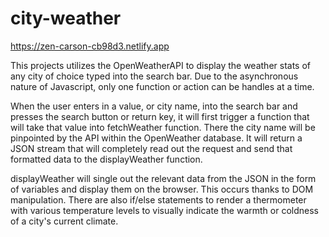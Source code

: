 # city-weather

https://zen-carson-cb98d3.netlify.app

This projects utilizes the OpenWeatherAPI to display the weather stats of any city of choice typed into the search bar. Due to the asynchronous nature of Javascript, only one function or action can be handles at a time. 

When the user enters in a value, or city name, into the search bar and presses the search button or return key, it will first trigger a function that will take that value into fetchWeather function. There the city name will be pinpointed by the API within the OpenWeather database. It will return a JSON stream that will completely read out the request and send that formatted data to the displayWeather function. 

displayWeather will single out the relevant data from the JSON in the form of variables and display them on the browser. This occurs thanks to DOM manipulation. There are also if/else statements to render a thermometer with various temperature levels to visually indicate the warmth or coldness of a city's current climate. 